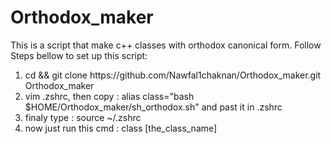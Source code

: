 # Orthodox_maker
This is a script that make c++ classes with orthodox canonical form.
Follow Steps bellow to set up this script:
<ol>
  <li> cd && git clone https://github.com/Nawfal1chaknan/Orthodox_maker.git Orthodox_maker </li>
  <li> vim .zshrc, then copy : alias class="bash $HOME/Orthodox_maker/sh_orthodox.sh" and past it in .zshrc </li>
  <li> finaly type : source ~/.zshrc </li>
  <li> now just run this cmd : class [the_class_name] </li>
</ol>
